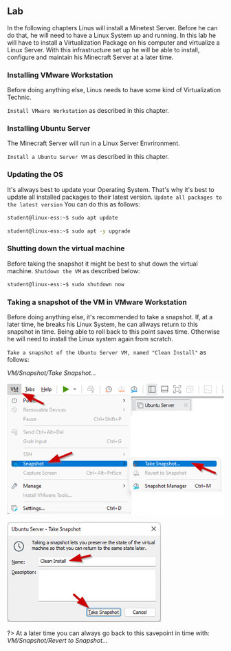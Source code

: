 ## Lab <!-- {docsify-ignore} -->
In the following chapters Linus will install a Minetest Server. Before he can do that, he will need to have a Linux System up and running. In this lab he will have to install a Virtualization Package on his computer and virtualize a Linux Server. With this infrastructure set up he will be able to install, configure and maintain his Minecraft Server at a later time.

### Installing VMware Workstation 

Before doing anything else, Linus needs to have some kind of Virtualization Technic. 

`Install VMware Workstation` as described in this chapter.

### Installing Ubuntu Server

The Minecraft Server will run in a Linux Server Envrironment. 

`Install a Ubuntu Server VM` as described in this chapter. 

### Updating the OS

It's allways best to update your Operating System. That's why it's best to update all installed packages to their latest version.
`Update all packages to the latest version` 
You can do this as follows:

```bash
student@linux-ess:~$ sudo apt update
```

```bash
student@linux-ess:~$ sudo apt -y upgrade
```

### Shutting down the virtual machine

Before taking the snapshot it might be best to shut down the virtual machine. 
`Shutdown the VM` as described below:

```bash
student@linux-ess:~$ sudo shutdown now
```


### Taking a snapshot of the VM in VMware Workstation

Before doing anything else, it's recommended to take a snapshot. If, at a later time, he breaks his Linux System, he can allways return to this snapshot in time.
Being able to roll back to this point saves time. Otherwise he will need to install the Linux system again from scratch.

`Take a snapshot of the Ubuntu Server VM, named "Clean Install"` as follows:

_VM/Snapshot/Take Snapshot..._
 

![Installation_LAB_Take_Snapshot](../images/02/Installation_LAB_Take_Snapshot.png)

![Installation_LAB_Take_Snapshot_Name](../images/02/Installation_LAB_Take_Snapshot_Name.png)


?> <i class="fa-solid fa-circle-info"></i> At a later time you can always go back to this savepoint in time with:  _VM/Snapshot/Revert to Snapshot..._
